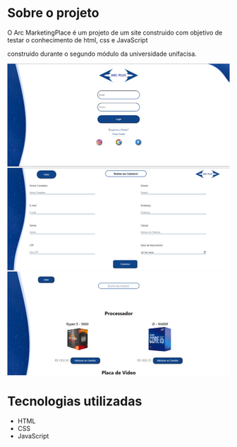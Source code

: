 # Sobre o projeto

O Arc MarketingPlace é um projeto de um site construido com objetivo de testar o conhecimento de html, css e JavaScript

construido durante o segundo módulo da universidade unifacisa.

<img src="imagem/arc1.png" allign="center" width="700">
<img src="imagem/arc2.png" allign="center" width="700">
<img src="imagem/arc3.png" alilgn="center" width="700">

# Tecnologias utilizadas
- HTML
- CSS
- JavaScript

